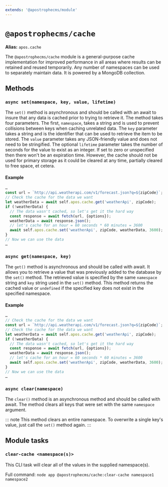 ```yaml
---
extends: '@apostrophecms/module'
---
```


# `@apostrophecms/cache`

**Alias:** `apos.cache`

<AposRefExtends :module="$frontmatter.extends" />

The `@apostrophecms/cache` module is a general-purpose cache implementation for improved performance in all areas where results can be retained and reused temporarily. Any number of namespaces can be used to separately maintain data. It is powered by a MongoDB collection.

## Methods

### `async set(namespace, key, value, lifetime)`
The `set()` method is asynchronous and should be called with an await to insure that any data is cached prior to trying to retrieve it. The method takes four parameters. The first, `namespace`, takes a string and is used to prevent collisions between keys when caching unrelated data. The `key` parameter takes a string and is the identifier that can be used to retrieve the item to be stored. The `value` parameter takes any JSON-friendly value and does not need to be stringified. The optional `lifetime` parameter takes the number of seconds for the value to exist as an integer. If set to zero or unspecified then there won't be an expiration time. However, the cache should not be used for primary storage as it could be cleared at any time, partially cleared to free space, et cetera.

#### Example

```javascript
…
const url = `http://api.weatherapi.com/v1/forecast.json?q=${zipCode}`;
// Check the cache for the data we want
let weatherData = await self.apos.cache.get('weatherApi', zipCode);
if (!weatherData) {
  // The data wasn't cached, so let's get it the hard way
  const response = await fetch(url, {options});
  weatherData = await response.json();
  // let's cache for an hour = 60 seconds * 60 minutes = 3600
  await self.apos.cache.set('weatherApi', zipCode, weatherData, 3600);
}
// Now we can use the data
…
```

### `async get(namespace, key)`
The `get()` method is asynchronous and should be called with await. It allows you to retrieve a value that was previously added to the database by the `set()` method. The retrieved value is specified by the same `namespace` string and `key` string used in the `set()` method. This method returns the cached value or `undefined` if the specified key does not exist in the specified namespace.

#### Example

```javascript
…
// Check the cache for the data we want
const url = `http://api.weatherapi.com/v1/forecast.json?q=${zipCode}`;
// Check the cache for the data we want
let weatherData = await self.apos.cache.get('weatherApi', zipCode);
if (!weatherData) {
  // The data wasn't cached, so let's get it the hard way
  const response = await fetch(url, {options});
  weatherData = await response.json();
  // let's cache for an hour = 60 seconds * 60 minutes = 3600
  await self.apos.cache.set('weatherApi', zipCode, weatherData, 3600);
}
// Now we can use the data
…
```

### `async clear(namespace)`
The `clear()` method is an asynchronous method and should be called with await. The method clears all keys that were set with the same `namespace` argument.

::: note
This method clears an entire namespace. To overwrite a single key's value, just call the `set()` method again.
:::

## Module tasks

### `clear-cache <namespace(s)>`
This CLI task will clear all of the values in the supplied namespace(s).

Full command: `node app @apostrophecms/cache:clear-cache namespace1 namespace2`
